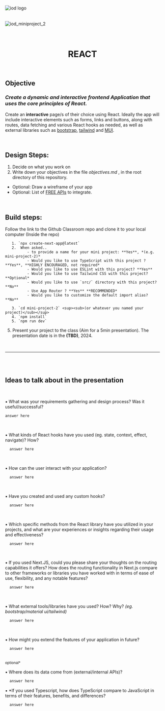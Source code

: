 </br></br></br>
![iod logo](https://x4w8f4y8.rocketcdn.me/wp-content/uploads/2020/05/iod_h_tp_white_c.png)
</br></br></br>
![iod_miniproject_2](https://i.ibb.co/GQrydxK/Screenshot-2023-06-07-at-8-41-59-PM.png)
</br></br></br>

<div align="center">

# REACT

</div>

</br>

## Objective


### *Create a dynamic and interactive frontend Application that uses the core principles of React.*

Create an **interactive** page/s of their choice using React. Ideally the app will include interactive elements such as forms, links and buttons, along with routes, data fetching and various React hooks as needed, as well as external libraries such as [bootstrap](https://react-bootstrap.netlify.app/docs/getting-started/introduction), [tailwind](https://tailwindcss.com/docs/guides/create-react-app) and [MUI](https://react-bootstrap.netlify.app/docs/getting-started/introduction). 

<br>

## Design Steps:

1. Decide on what you work on
2. Write down your objectives in the file *objectives.md* , in the root directory of this repository.

- Optional: Draw a wireframe of your app
- Optional: List of [FREE APIs](https://docs.google.com/spreadsheets/d/15iDpjqyBkSse9wcN7vvQvORBvX8P_ivAjm-iKXp776Y/edit#gid=0) to integrate.

<br>

## Build steps:

Follow the link to the Github Classroom repo and clone it to your local computer
(Inside the repo)

       1. `npx create-next-app@latest` 
       2.  When asked..
              - to provide a name for your mini project: **Yes**, *(e.g. mini-project-2)*
              - Would you like to use TypeScript with this project ? **Yes**, **HIGHLY ENCOURAGED, not required*
              - Would you like to use ESLint with this project? **Yes**
              - Would you like to use Tailwind CSS with this project? **Optional*
              - Would you like to use `src/` directory with this project? **No**
              - Use App Router ? **Yes** **RECOMMENDED*
              - Would you like to customize the default import alias? **No**
       
       3. `cd mini-project-2` <sup><sub>(or whatever you named your project)</sub></sup>
       4. `npm install`
       5. `npm run dev`

5. Present your project to the class (Aim for a 5min presentation). The presentation date is in the **(TBD)**, 2024.

<br>

<hr>

<br><br>

## Ideas to talk about in the presentation


<br/>

▪ What was your requirements gathering and design process? Was it useful/successful?
   ```md
   answer here
   ```

</br>

▪ What kinds of React hooks have you used (eg. state, context, effect, navigate)? How?
 ```md
   answer here
 ```


</br>

▪ How can the user interact with your application?
 ```md
   answer here
 ```

</br>

▪ Have you created and used any custom hooks?
 ```md
   answer here
 ```

</br>

▪ Which specific methods from the React library have you utilized in your projects, and what are your experiences or insights regarding their usage and effectiveness?
 ```md
   answer here
```

</br>

▪ If you used Next.JS, could you please share your thoughts on the routing capabilities it offers? How does the routing functionality in Next.js compare to other frameworks or libraries you have worked with in terms of ease of use, flexibility, and any notable features?
 ```md
   answer here
```

</br>

▪ What external tools/libraries have you used? How? Why?
*(eg. bootstrap/material ui/tailwind)*
 ```md
   answer here
 ```

</br>

▪ How might you extend the features of your application in future?
 ```md
   answer here
 ```

 </br>

<div>
<sup>optional*</sup>
</div>

▪ Where does its data come from (external/internal APIs)?


 ```md
   answer here
 ```


▪ *If you used Typescript, how does TypeScript compare to JavaScript in terms of their features, benefits, and differences?


 ```md
   answer here
 ```

</br></br></br></br></br>


